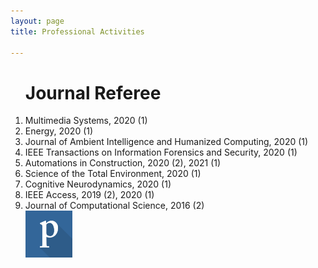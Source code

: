 ```yaml
---
layout: page
title: Professional Activities

---
```


<style type="'text/css'">
     li{
        font-family: "Times New Roman", Times, serif;
        text-align: justify!important;
        display:block;
     }

</style>


 
 
<ol><h1>Journal Referee</h1>
<li>Multimedia Systems, 2020 (1)</li>
<li>Energy, 2020 (1)</li>
<li>Journal of Ambient Intelligence and Humanized Computing, 2020 (1)</li>
<li>IEEE Transactions on Information Forensics and Security, 2020 (1)</li>
<li>Automations in Construction, 2020 (2), 2021 (1)</li>
<li>Science of the Total Environment, 2020 (1)</li>
<li>Cognitive Neurodynamics, 2020 (1)</li>
<li>IEEE Access, 2019 (2), 2020 (1)</li>
<li>Journal of Computational Science, 2016 (2)</li>

 <a id="test" href="https://publons.com/researcher/1879733/minh-l-dang/" target="_blank">
        <div class="icon-box">   <img style="width:75px!important;" src="/public/pictures/publons.png"> 
</div>
 </a>
 
</ol>



